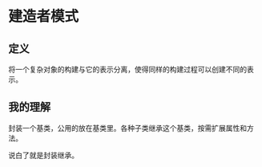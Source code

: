 #  建造者模式

## 定义

将一个复杂对象的构建与它的表示分离，使得同样的构建过程可以创建不同的表示。

## 我的理解

封装一个基类，公用的放在基类里。各种子类继承这个基类，按需扩展属性和方法。

说白了就是封装继承。
